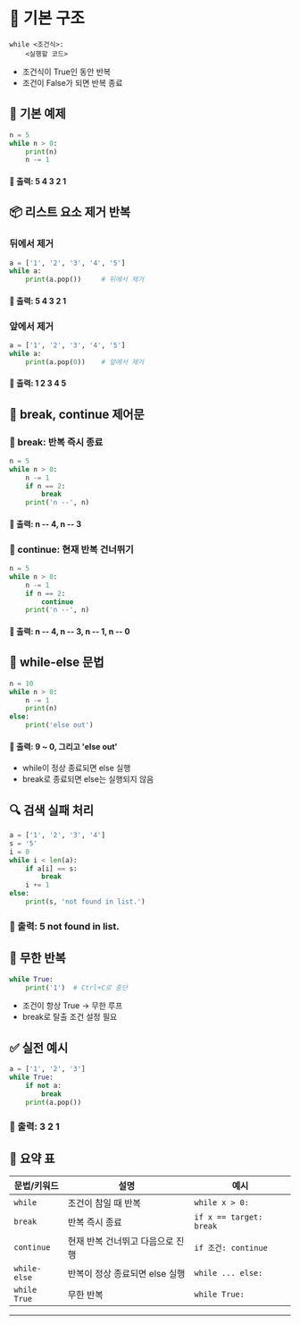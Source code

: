 # 🧾 기본 구조
```
while <조건식>:
    <실행할 코드>
```

- 조건식이 True인 동안 반복
- 조건이 False가 되면 반복 종료

## 🔢 기본 예제
```python
n = 5
while n > 0:
    print(n)
    n -= 1
```

#### 📌 출력: 5 4 3 2 1

## 📦 리스트 요소 제거 반복
### 뒤에서 제거
```python
a = ['1', '2', '3', '4', '5']
while a:
    print(a.pop())     # 뒤에서 제거
```

#### 📌 출력: 5 4 3 2 1

### 앞에서 제거
```python
a = ['1', '2', '3', '4', '5']
while a:
    print(a.pop(0))    # 앞에서 제거
```

#### 📌 출력: 1 2 3 4 5

## 🧩 break, continue 제어문
### 🔹 break: 반복 즉시 종료
```python
n = 5
while n > 0:
    n -= 1
    if n == 2:
        break
    print('n --', n)
```

#### 📌 출력: n -- 4, n -- 3

### 🔹 continue: 현재 반복 건너뛰기
```python
n = 5
while n > 0:
    n -= 1
    if n == 2:
        continue
    print('n --', n)
```

#### 📌 출력: n -- 4, n -- 3, n -- 1, n -- 0

## 🧠 while-else 문법
```python
n = 10
while n > 0:
    n -= 1
    print(n)
else:
    print('else out')
```

#### 📌 출력: 9 ~ 0, 그리고 'else out'
- while이 정상 종료되면 else 실행
- break로 종료되면 else는 실행되지 않음

## 🔍 검색 실패 처리
```python
a = ['1', '2', '3', '4']
s = '5'
i = 0
while i < len(a):
    if a[i] == s:
        break
    i += 1
else:
    print(s, 'not found in list.')
```

### 📌 출력: 5 not found in list.

## 🔁 무한 반복
```python
while True:
    print('1')  # Ctrl+C로 중단
```

- 조건이 항상 True → 무한 루프
- break로 탈출 조건 설정 필요

## ✅ 실전 예시
```python
a = ['1', '2', '3']
while True:
    if not a:
        break
    print(a.pop())
```

### 📌 출력: 3 2 1

## 🧾 요약 표
| 문법/키워드     | 설명                                 | 예시                          |
|------------------|--------------------------------------|-------------------------------|
| `while`          | 조건이 참일 때 반복                  | `while x > 0:`                |
| `break`          | 반복 즉시 종료                       | `if x == target: break`       |
| `continue`       | 현재 반복 건너뛰고 다음으로 진행     | `if 조건: continue`           |
| `while-else`     | 반복이 정상 종료되면 else 실행       | `while ... else:`             |
| `while True`     | 무한 반복                            | `while True:`                 |

---



